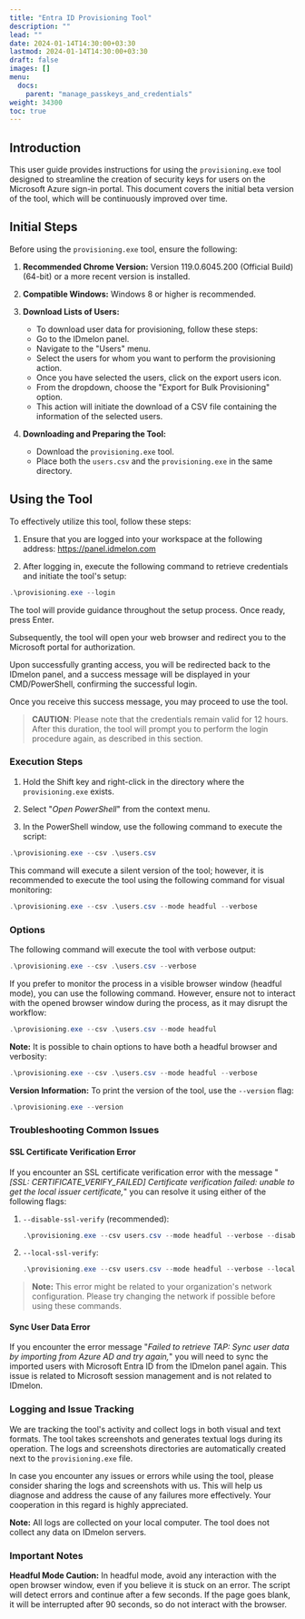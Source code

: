 ```yaml
---
title: "Entra ID Provisioning Tool"
description: ""
lead: ""
date: 2024-01-14T14:30:00+03:30
lastmod: 2024-01-14T14:30:00+03:30
draft: false
images: []
menu:
  docs:
    parent: "manage_passkeys_and_credentials"
weight: 34300
toc: true
---
```


## Introduction

This user guide provides instructions for using the `provisioning.exe` tool designed to streamline the creation of security keys for users on the Microsoft Azure sign-in portal. This document covers the initial beta version of the tool, which will be continuously improved over time.

## Initial Steps

Before using the `provisioning.exe` tool, ensure the following:

1. **Recommended Chrome Version:** Version 119.0.6045.200 (Official Build) (64-bit) or a more recent version is installed.

2. **Compatible Windows:** Windows 8 or higher is recommended.

3. **Download Lists of Users:**
    - To download user data for provisioning, follow these steps:
    - Go to the IDmelon panel.
    - Navigate to the "Users" menu.
    - Select the users for whom you want to perform the provisioning action.
    - Once you have selected the users, click on the export users icon.
    - From the dropdown, choose the "Export for Bulk Provisioning" option.
    - This action will initiate the download of a CSV file containing the information of the selected users.

4. **Downloading and Preparing the Tool:**
   - Download the `provisioning.exe` tool.
   - Place both the `users.csv` and the `provisioning.exe` in the same directory.

## Using the Tool

To effectively utilize this tool, follow these steps:

1. Ensure that you are logged into your workspace at the following address: <https://panel.idmelon.com>

2. After logging in, execute the following command to retrieve credentials and initiate the tool's setup:

```powershell
.\provisioning.exe --login
```

The tool will provide guidance throughout the setup process. Once ready, press Enter.

Subsequently, the tool will open your web browser and redirect you to the Microsoft portal for authorization.

Upon successfully granting access, you will be redirected back to the IDmelon panel, and a success message will be displayed in your CMD/PowerShell, confirming the successful login.

Once you receive this success message, you may proceed to use the tool.

> **CAUTION**: Please note that the credentials remain valid for 12 hours. After this duration, the tool will prompt you to perform the login procedure again, as described in this section.

### Execution Steps

1. Hold the Shift key and right-click in the directory where the `provisioning.exe` exists.

2. Select "*Open PowerShell*" from the context menu.

3. In the PowerShell window, use the following command to execute the script:

```powershell
.\provisioning.exe --csv .\users.csv
```

This command will execute a silent version of the tool; however, it is recommended to execute the tool using the following command for visual monitoring:

```powershell
.\provisioning.exe --csv .\users.csv --mode headful --verbose
```

### Options

The following command will execute the tool with verbose output:

```powershell
.\provisioning.exe --csv .\users.csv --verbose
```

If you prefer to monitor the process in a visible browser window (headful mode), you can use the following command. However, ensure not to interact with the opened browser window during the process, as it may disrupt the workflow:

```powershell
.\provisioning.exe --csv .\users.csv --mode headful
```

**Note:** It is possible to chain options to have both a headful browser and verbosity:

```powershell
.\provisioning.exe --csv .\users.csv --mode headful --verbose
```

**Version Information:** To print the version of the tool, use the `--version` flag:

```powershell
.\provisioning.exe --version
```

### Troubleshooting Common Issues

#### SSL Certificate Verification Error

If you encounter an SSL certificate verification error with the message "*[SSL: CERTIFICATE_VERIFY_FAILED] Certificate verification failed: unable to get the local issuer certificate,*" you can resolve it using either of the following flags:

1. `--disable-ssl-verify` (recommended):

    ```powershell
    .\provisioning.exe --csv users.csv --mode headful --verbose --disable-ssl-verify
    ```

2. `--local-ssl-verify`:

    ```powershell
    .\provisioning.exe --csv users.csv --mode headful --verbose --local-ssl-verify
    ```

> **Note:** This error might be related to your organization's network configuration. Please try changing the network if possible before using these commands.

#### Sync User Data Error

If you encounter the error message "*Failed to retrieve TAP: Sync user data by importing from Azure AD and try again,*" you will need to sync the imported users with Microsoft Entra ID from the IDmelon panel again. This issue is related to Microsoft session management and is not related to IDmelon.

### Logging and Issue Tracking

We are tracking the tool's activity and collect logs in both visual and text formats. The tool takes screenshots and generates textual logs during its operation. The logs and screenshots directories are automatically created next to the `provisioning.exe` file.

In case you encounter any issues or errors while using the tool, please consider sharing the logs and screenshots with us. This will help us diagnose and address the cause of any failures more effectively. Your cooperation in this regard is highly appreciated.

**Note:** All logs are collected on your local computer. The tool does not collect any data on IDmelon servers.

### Important Notes

**Headful Mode Caution:** In headful mode, avoid any interaction with the open browser window, even if you believe it is stuck on an error. The script will detect errors and continue after a few seconds. If the page goes blank, it will be interrupted after 90 seconds, so do not interact with the browser.
